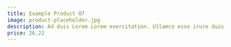 ```yaml
---
title: Example Product 07
image: product-placeholder.jpg
description: Ad duis Lorem Lorem exercitation. Ullamco esse irure duis reprehenderit nisi dolor elit laborum enim mollit Lorem nostrud. Elit nostrud id nostrud id non est. Ea ut ullamco ipsum nulla mollit laborum tempor. Magna ex esse nisi qui est deserunt aliqua.
price: 26.22
---
```

